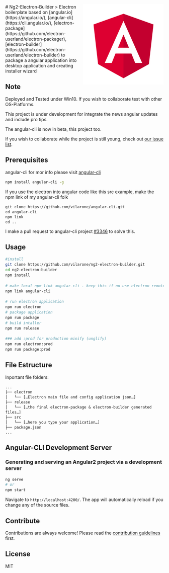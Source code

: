 <img src="build/background.png" align="right" />
# Ng2-Electron-Builder
> Electron boilerplate based on [angular.io](https://angular.io/), [angular-cli](https://cli.angular.io/), [electron-package](https://github.com/electron-userland/electron-packager),[electron-builder](https://github.com/electron-userland/electron-builder) to package a angular application into desktop application and creating installer wizard

## Note

Deployed and Tested under Win10. If you wish to collaborate test with other OS-Platforms.

This project is under development for integrate the news angular updates and include pro tips.

The angular-cli is now in beta, this project too.

If you wish to collaborate while the project is still young, check out [our issue list](https://github.com/vilarone/ng2-electron-builder/issues).
  

## Prerequisites

angular-cli for mor info please visit [angular-cli](https://github.com/angular/angular-cli)
```bash
npm install angular-cli -g
```

If you use the electron into angular code like this src example, make the npm link of my angular-cli folk

```
git clone https://github.com/vilarone/angular-cli.git
cd angular-cli
npm link
cd ..
```
I make a pull request to angular-cli project [#3346](https://github.com/angular/angular-cli/pull/3346) to solve this.

## Usage

```bash
#install
git clone https://github.com/vilarone/ng2-electron-builder.git
cd ng2-electron-builder
npm install

# make local npm link angular-cli . keep this if no use electron remote into angular
npm link angular-cli

# run electron application
npm run electron
# package application
npm run package
# build intaller
npm run release

### add :prod for production minify (unglify)
npm run electron:prod
npm run package:prod
```


## File Estructure

Inportant file folders:

```
...
├── electron
│   └── […Electron main file and config application json…]
├── release
│   └── […the final electron-package & electron-builder generated files…]
├── src
│   └── […here you type your application…]
├── package.json
...
```

## Angular-CLI Development Server

### Generating and serving an Angular2 project via a development server

```bash
ng serve
# or
npm start
```
Navigate to `http://localhost:4200/`. The app will automatically reload if you change any of the source files.

## Contribute

Contributions are always welcome!
Please read the [contribution guidelines](contributing.md) first.

## License

MIT